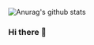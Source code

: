 ![Anurag's github stats](https://github-readme-stats.vercel.app/api?username=anuraghazra&theme=dark&show_icons=true)

### Hi there 👋

<!--
**mrspaiva/mrspaiva** is a ✨ _special_ ✨ repository because its `README.md` (this file) appears on your GitHub profile.

